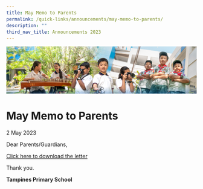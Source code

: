 ```yaml
---
title: May Memo to Parents
permalink: /quick-links/announcements/may-memo-to-parents/
description: ""
third_nav_title: Announcements 2023
---
```

![](/images/AboutUs.jpg)

May Memo to Parents
========================
2 May 2023

Dear Parents/Guardians,

  

[Click here to download the letter](/for-parents/letters-to-parents/)

  

Thank you.

  

<b>Tampines Primary School</b>